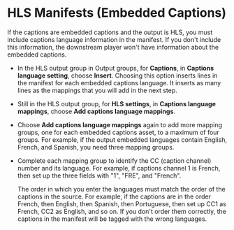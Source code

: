 # HLS Manifests \(Embedded Captions\)<a name="set-up-the-hls-manifest"></a>

If the captions are embedded captions and the output is HLS, you must include captions language information in the manifest\. If you don't include this information, the downstream player won't have information about the embedded captions\. 
+ In the HLS output group in Output groups, for **Captions**, in **Captions language setting**, choose **Insert**\. Choosing this option inserts lines in the manifest for each embedded captions language\. It inserts as many lines as the mappings that you will add in the next step\. 
+ Still in the HLS output group, for **HLS settings**, in **Captions language mappings**, choose **Add captions language mappings**\.
+ Choose **Add captions language mappings** again to add more mapping groups, one for each embedded captions asset, to a maximum of four groups\. For example, if the output embedded languages contain English, French, and Spanish, you need three mapping groups\.
+ Complete each mapping group to identify the CC \(caption channel\) number and its language\. For example, if captions channel 1 is French, then set up the three fields with "1", "FRE", and "French"\. 

  The order in which you enter the languages must match the order of the captions in the source\. For example, if the captions are in the order French, then English, then Spanish, then Portuguese, then set up CC1 as French, CC2 as English, and so on\. If you don't order them correctly, the captions in the manifest will be tagged with the wrong languages\.